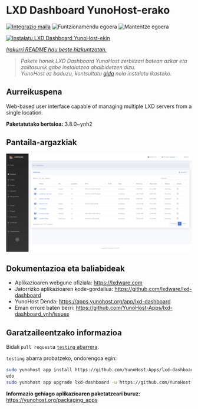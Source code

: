 <!--
Ohart ongi: README hau automatikoki sortu da <https://github.com/YunoHost/apps/tree/master/tools/readme_generator>ri esker
EZ editatu eskuz.
-->

# LXD Dashboard YunoHost-erako

[![Integrazio maila](https://dash.yunohost.org/integration/lxd-dashboard.svg)](https://dash.yunohost.org/appci/app/lxd-dashboard) ![Funtzionamendu egoera](https://ci-apps.yunohost.org/ci/badges/lxd-dashboard.status.svg) ![Mantentze egoera](https://ci-apps.yunohost.org/ci/badges/lxd-dashboard.maintain.svg)

[![Instalatu LXD Dashboard YunoHost-ekin](https://install-app.yunohost.org/install-with-yunohost.svg)](https://install-app.yunohost.org/?app=lxd-dashboard)

*[Irakurri README hau beste hizkuntzatan.](./ALL_README.md)*

> *Pakete honek LXD Dashboard YunoHost zerbitzari batean azkar eta zailtasunik gabe instalatzea ahalbidetzen dizu.*  
> *YunoHost ez baduzu, kontsultatu [gida](https://yunohost.org/install) nola instalatu ikasteko.*

## Aurreikuspena

Web-based user interface capable of managing multiple LXD servers from a single location.


**Paketatutako bertsioa:** 3.8.0~ynh2

## Pantaila-argazkiak

![LXD Dashboard(r)en pantaila-argazkia](./doc/screenshots/screenshot01.png)

## Dokumentazioa eta baliabideak

- Aplikazioaren webgune ofiziala: <https://lxdware.com>
- Jatorrizko aplikazioaren kode-gordailua: <https://github.com/lxdware/lxd-dashboard>
- YunoHost Denda: <https://apps.yunohost.org/app/lxd-dashboard>
- Eman errore baten berri: <https://github.com/YunoHost-Apps/lxd-dashboard_ynh/issues>

## Garatzaileentzako informazioa

Bidali `pull request`a [`testing` abarrera](https://github.com/YunoHost-Apps/lxd-dashboard_ynh/tree/testing).

`testing` abarra probatzeko, ondorengoa egin:

```bash
sudo yunohost app install https://github.com/YunoHost-Apps/lxd-dashboard_ynh/tree/testing --debug
edo
sudo yunohost app upgrade lxd-dashboard -u https://github.com/YunoHost-Apps/lxd-dashboard_ynh/tree/testing --debug
```

**Informazio gehiago aplikazioaren paketatzeari buruz:** <https://yunohost.org/packaging_apps>
